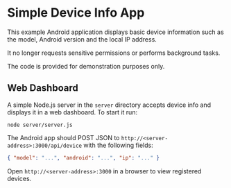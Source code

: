 # Simple Device Info App

This example Android application displays basic device information such as the model, Android version and the local IP address.

It no longer requests sensitive permissions or performs background tasks.

The code is provided for demonstration purposes only.

## Web Dashboard

A simple Node.js server in the `server` directory accepts device info and displays
it in a web dashboard. To start it run:

```
node server/server.js
```

The Android app should POST JSON to `http://<server-address>:3000/api/device`
with the following fields:

```json
{ "model": "...", "android": "...", "ip": "..." }
```

Open `http://<server-address>:3000` in a browser to view registered devices.
